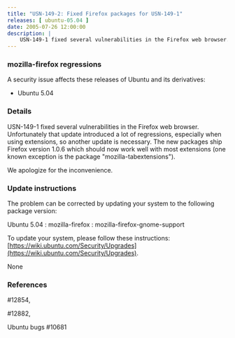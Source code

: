 ```yaml
---
title: "USN-149-2: Fixed Firefox packages for USN-149-1"
releases: [ ubuntu-05.04 ]
date: 2005-07-26 12:00:00
description: |
    USN-149-1 fixed several vulnerabilities in the Firefox web browser. Unfortunately that update introduced a lot of regressions, especially when using extensions, so another update is necessary. The new packages ship Firefox version 1.0.6 which should now work well with most extensions (one known exception is the package &quot;mozilla-tabextensions&quot;).
--- 
```

 
### mozilla-firefox regressions

A security issue affects these releases of Ubuntu and its derivatives:

* Ubuntu 5.04

### Details

USN-149-1 fixed several vulnerabilities in the Firefox web browser. Unfortunately that update introduced a lot of regressions, especially when using extensions, so another update is necessary. The new packages ship Firefox version 1.0.6 which should now work well with most extensions (one known exception is the package &quot;mozilla-tabextensions&quot;).

We apologize for the inconvenience.

### Update instructions

The problem can be corrected by updating your system to the following package version:

Ubuntu 5.04
 : mozilla-firefox 
 : mozilla-firefox-gnome-support 

To update your system, please follow these instructions: [https://wiki.ubuntu.com/Security/Upgrades](https://wiki.ubuntu.com/Security/Upgrades).

None

### References

 #12854, 

 #12882, 

 Ubuntu bugs #10681
 
